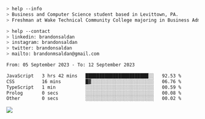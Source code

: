 ````bash
> help --info
> Business and Computer Science student based in Levittown, PA.
> Freshman at Wake Technical Community College majoring in Business Administration.
````

````bash
> help --contact
> linkedin: brandonsaldan
> instagram: brandonsaldan
> twitter: brandonsaldan
> mailto: brandonmsaldan@gmail.com
````

<!--START_SECTION:waka-->

```txt
From: 05 September 2023 - To: 12 September 2023

JavaScript   3 hrs 42 mins   ███████████████████████░░   92.53 %
CSS          16 mins         █▓░░░░░░░░░░░░░░░░░░░░░░░   06.76 %
TypeScript   1 min           ░░░░░░░░░░░░░░░░░░░░░░░░░   00.59 %
Prolog       0 secs          ░░░░░░░░░░░░░░░░░░░░░░░░░   00.08 %
Other        0 secs          ░░░░░░░░░░░░░░░░░░░░░░░░░   00.02 %
```

<!--END_SECTION:waka-->

![](https://komarev.com/ghpvc/?username=brandonsaldan&color=6A8AFF)
